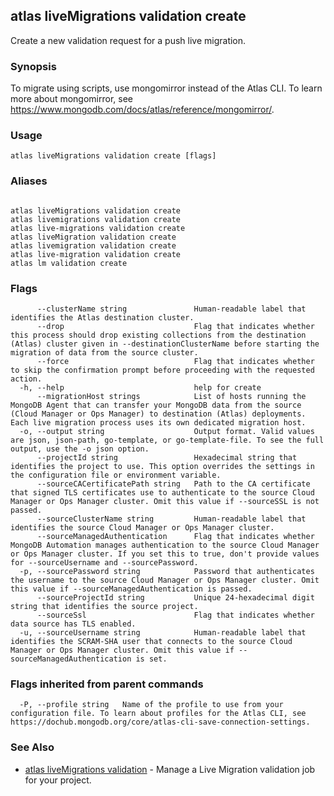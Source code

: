 ## atlas liveMigrations validation create

Create a new validation request for a push live migration.


### Synopsis

To migrate using scripts, use mongomirror instead of the Atlas CLI. To learn more about mongomirror, see https://www.mongodb.com/docs/atlas/reference/mongomirror/.


### Usage
```
atlas liveMigrations validation create [flags]
```

### Aliases
```

atlas liveMigrations validation create
atlas livemigrations validation create
atlas live-migrations validation create
atlas liveMigration validation create
atlas livemigration validation create
atlas live-migration validation create
atlas lm validation create
```



### Flags

```
      --clusterName string               Human-readable label that identifies the Atlas destination cluster.
      --drop                             Flag that indicates whether this process should drop existing collections from the destination (Atlas) cluster given in --destinationClusterName before starting the migration of data from the source cluster.
      --force                            Flag that indicates whether to skip the confirmation prompt before proceeding with the requested action.
  -h, --help                             help for create
      --migrationHost strings            List of hosts running the MongoDB Agent that can transfer your MongoDB data from the source (Cloud Manager or Ops Manager) to destination (Atlas) deployments. Each live migration process uses its own dedicated migration host.
  -o, --output string                    Output format. Valid values are json, json-path, go-template, or go-template-file. To see the full output, use the -o json option.
      --projectId string                 Hexadecimal string that identifies the project to use. This option overrides the settings in the configuration file or environment variable.
      --sourceCACertificatePath string   Path to the CA certificate that signed TLS certificates use to authenticate to the source Cloud Manager or Ops Manager cluster. Omit this value if --sourceSSL is not passed.
      --sourceClusterName string         Human-readable label that identifies the source Cloud Manager or Ops Manager cluster.
      --sourceManagedAuthentication      Flag that indicates whether MongoDB Automation manages authentication to the source Cloud Manager or Ops Manager cluster. If you set this to true, don't provide values for --sourceUsername and --sourcePassword.
  -p, --sourcePassword string            Password that authenticates the username to the source Cloud Manager or Ops Manager cluster. Omit this value if --sourceManagedAuthentication is passed.
      --sourceProjectId string           Unique 24-hexadecimal digit string that identifies the source project.
      --sourceSsl                        Flag that indicates whether data source has TLS enabled.
  -u, --sourceUsername string            Human-readable label that identifies the SCRAM-SHA user that connects to the source Cloud Manager or Ops Manager cluster. Omit this value if --sourceManagedAuthentication is set.

```


### Flags inherited from parent commands

```
  -P, --profile string   Name of the profile to use from your configuration file. To learn about profiles for the Atlas CLI, see https://dochub.mongodb.org/core/atlas-cli-save-connection-settings.

```

### See Also


* [atlas liveMigrations validation](atlas_liveMigrations_validation.md)	- Manage a Live Migration validation job for your project.



